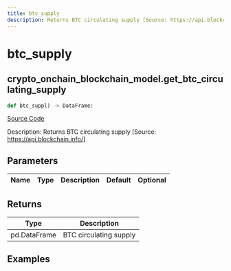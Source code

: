 ```yaml
---
title: btc_supply
description: Returns BTC circulating supply [Source: https://api.blockchain.info/]
---
```

# btc_supply

## crypto_onchain_blockchain_model.get_btc_circulating_supply

```python
def btc_suppl) -> DataFrame:
```
[Source Code](https://github.com/OpenBB-finance/OpenBBTerminal/tree/main/openbb_terminal/cryptocurrency/onchain/blockchain_model.py#L41)

Description: Returns BTC circulating supply [Source: https://api.blockchain.info/]

## Parameters

| Name | Type | Description | Default | Optional |
| ---- | ---- | ----------- | ------- | -------- |

## Returns

| Type | Description |
| ---- | ----------- |
| pd.DataFrame | BTC circulating supply |

## Examples

